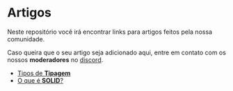 # Artigos

Neste repositório você irá encontrar links para artigos feitos pela nossa comunidade.

Caso queira que o seu artigo seja adicionado aqui, entre em contato com os nossos **moderadores** no [discord](https://discord.gg/FvkzVcr).

* [Tipos de **Tipagem**](https://github.com/Pampa-Devs/articles/blob/master/solid.md)
* [O que é **SOLID**?](https://github.com/Pampa-Devs/articles/blob/master/typing.md)